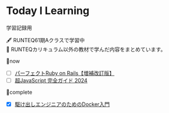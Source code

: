 # Today I Learning

学習記録用

:fountain_pen: RUNTEQ61期Aクラスで学習中  
:open_book: RUNTEQカリキュラム以外の教材で学んだ内容をまとめています。

📝now  
- [ ] [パーフェクトRuby on Rails【増補改訂版】](https://gihyo.jp/book/2020/978-4-297-11462-6)
- [ ] [超JavaScript 完全ガイド 2024](https://www.udemy.com/share/106u543@V5HUMfho8Ahwt7zR20UTqzBLrpi1Rdh3QuLB7D6NESNWFribyRpjGNCQV7jGjjZJaw==/)

📕complete  
- [x] [駆け出しエンジニアのためのDocker入門](https://www.udemy.com/course/docker-startup/?couponCode=PLOYALTY0923)
